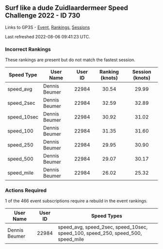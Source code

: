 ## Surf like a dude Zuidlaardermeer Speed Challenge 2022 - ID 730

Links to GP3S - [Event](https://www.gps-speedsurfing.com/default.aspx?mnu=event&val=730), [Rankings](https://www.gps-speedsurfing.com/default.aspx?mnu=eventranking&val=730), [Sessions](https://www.gps-speedsurfing.com/default.aspx?mnu=eventsessions&val=730)

Last refreshed 2022-08-06 09:41:23 UTC.

### Incorrect Rankings

These rankings are present but do not match the fastest session.

| Speed Type | User Name | User ID | Ranking (knots) | Session (knots) |
| ---------- | --------- | :-----: | :-------------: | :-------------: |
| speed_avg | Dennis Beumer | 22984 | 30.54 | 29.99 |
| speed_2sec | Dennis Beumer | 22984 | 32.59 | 32.89 |
| speed_10sec | Dennis Beumer | 22984 | 30.92 | 31.02 |
| speed_100 | Dennis Beumer | 22984 | 31.35 | 31.60 |
| speed_250 | Dennis Beumer | 22984 | 29.95 | 30.90 |
| speed_500 | Dennis Beumer | 22984 | 29.07 | 30.17 |
| speed_mile | Dennis Beumer | 22984 | 26.02 | 25.32 |

### Actions Required

1 of the 466 event subscriptions require a rebuild in the event rankings.

| User Name | User ID | Speed Types |
| --------- | :-----: | ----------- |
| Dennis Beumer | 22984 | speed_avg, speed_2sec, speed_10sec, speed_100, speed_250, speed_500, speed_mile |
